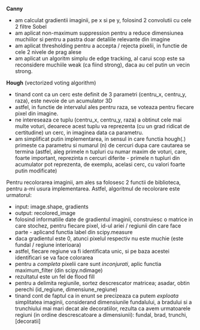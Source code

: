 **Canny**
- am calculat gradientii imaginii, pe x si pe y, folosind 2 convolutii cu cele 2 filtre Sobel
- am aplicat non-maximum suppression pentru a reduce dimensiunea muchiilor si pentru a pastra doar detaliile
relevante din imagine
- am aplicat thresholding pentru a accepta / rejecta pixelii, in functie de cele 2 nivele de prag alese
- am aplicat un algoritm simplu de edge tracking, al carui scop este sa reconsidere muchiile weak (ca fiind strong), daca au cel putin un vecin strong.

**Hough** (vectorized voting algorithm)
- tinand cont ca un cerc este definit de 3 parametri (centru\_x, centru\_y, raza),
este nevoie de un acumulator 3D
- astfel, in functie de intervalul ales pentru raza, se voteaza pentru fiecare pixel din imagine.
- ne intereseaza ce tuplu (centru\_x, centru\_y, raza) a obtinut cele mai multe voturi, deoarece acest tuplu
va reprezenta (cu un grad ridicat de certitudine) un cerc, in imaginea data ca parametru.
- am simplificat putin implementarea, in sensul in care functia hough(.) primeste ca parametru si numarul (n)
de cercuri dupa care cautarea se termina (astfel, aleg primele n tupluri cu numar maxim de voturi, care, foarte important, reprezinta n cercuri diferite - primele n tupluri din acumulator pot reprezenta, de exemplu, acelasi cerc, cu valori foarte putin modificate)

Pentru recolorarea imaginii, am ales sa folosesc 2 functii de biblioteca, pentru a-mi usura implementarea.
Astfel, algoritmul de recolorare este urmatorul:
- input: image.shape, gradients
- output: recolored\_image
- folosind informatiile date de gradientul imaginii, construiesc o matrice in care stochez, pentru fiecare pixel,
id-ul ariei / regiunii din care face parte - aplicand functia label din scipy.measure
- daca gradientul este 0, atunci pixelul respectiv nu este muchie (este fundal / regiune interioara)
- astfel, fiecare regiune va fi identificata unic, si pe baza acestei identificari se va face colorarea
- pentru a _completa_ pixelii care sunt _inconjurati_, aplic functia maximum\_filter (din scipy.ndimage)
- rezultatul este un fel de flood fill
- pentru a delimita regiunile, sortez descrescator matricea; asadar, obtin perechi (id\_regiune, dimensiune\_regiune)
- tinand cont de faptul ca in enunt se precizeaza ca putem _exploata_ simplitatea imaginii, considerand dimensiunile fundalului, a bradului si a trunchiului mai mari decat ale decoratiilor, rezulta ca avem urmatoarele
regiuni (in ordine descrescatoare a dimensiunii): fundal, brad, trunchi, [decoratii]

